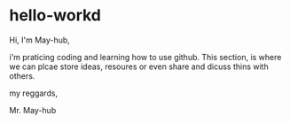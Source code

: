 # hello-workd

Hi, I'm May-hub,

i'm praticing coding and learning how to use github. This section,
is where we can plcae store ideas,
resoures or even share and dicuss thins with others.

my reggards,

Mr. May-hub
